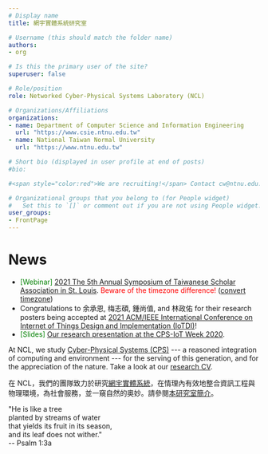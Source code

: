 ```yaml
---
# Display name
title: 網宇實體系統研究室

# Username (this should match the folder name)
authors:
- org

# Is this the primary user of the site?
superuser: false

# Role/position
role: Networked Cyber-Physical Systems Laboratory (NCL)

# Organizations/Affiliations
organizations:
- name: Department of Computer Science and Information Engineering 
  url: "https://www.csie.ntnu.edu.tw"
- name: National Taiwan Normal University
  url: "https://www.ntnu.edu.tw"

# Short bio (displayed in user profile at end of posts)
#bio: 

#<span style="color:red">We are recruiting!</span> Contact cw@ntnu.edu.tw

# Organizational groups that you belong to (for People widget)
#   Set this to `[]` or comment out if you are not using People widget.
user_groups:
- FrontPage
---
```



# News

* <span style="color:green">[Webinar]</span> [2021 The 5th Annual Symposium of Taiwanese Scholar Association in St. Louis](https://tsastlorg.wixsite.com/2021symposium). <span style="color:red">Beware of the timezone difference!</span> ([convert timezone](https://www.worldtimebuddy.com/cdt-to-taiwan-taipei))  
* Congratulations to 余承恩, 梅志碩, 鍾尚值, and 林政佑 for their research posters being accepted at [2021 ACM/IEEE International Conference on Internet of Things Design and Implementation (IoTDI)](https://conferences.computer.org/iotDI/2021/index.html)!  
* <span style="color:green">[Slides]</span> [Our research presentation at the CPS-IoT Week 2020](pdf/iotdi20-arrec-presentation.pdf).  

At NCL, we study [Cyber-Physical Systems (CPS)](https://en.wikipedia.org/wiki/Cyber-physical_system) --- a reasoned integration of computing and environment --- for the serving of this generation, and for the appreciation of the nature. Take a look at our [research CV](pdf/ncl_cv_2020Aug.pdf).

在 NCL，我們的團隊致力於研究[網宇實體系統](https://zh.wikipedia.org/zh-tw/網宇實體系統)，在情理內有效地整合資訊工程與物理環境，為社會服務，並一窺自然的奧妙。請參閱[本研究室簡介](pdf/ncl_intro_2020May.pdf)。

"He is like a tree  
planted by streams of water  
that yields its fruit in its season,  
and its leaf does not wither."  
-- Psalm 1:3a


